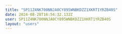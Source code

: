 ```yaml
---
title: "SP11Z4NK700NNJA0CY895WNBKDZZ1XKRT1YRZB40S"
date: 2024-08-28T16:54:32.132Z
user: SP11Z4NK700NNJA0CY895WNBKDZZ1XKRT1YRZB40S
layout: "users"
---
```

    
